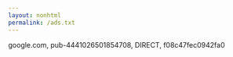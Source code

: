 ```yaml
---
layout: nonhtml
permalink: /ads.txt
---
```


google.com, pub-4441026501854708, DIRECT, f08c47fec0942fa0